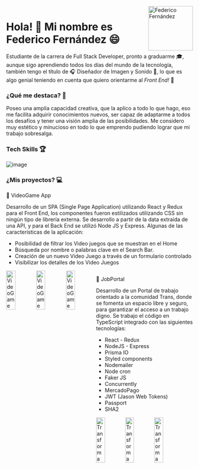 <img width=120px align="right" src=https://user-images.githubusercontent.com/86571084/149678632-d69b2ab0-19da-460a-82e3-293d968f624a.png alt='Federico Fernández'>

# Hola! 👋 Mi nombre es Federico Fernández 😄

Estudiante de la carrera de Full Stack Developer, pronto a graduarme 🎓, aunque sigo aprendiendo todos los días del mundo de la tecnología, también tengo el título de 🎧 Diseñador de Imagen y Sonido 🎥, lo que es algo genial teniendo en cuenta que quiero orientarme al _Front End!_ 🌠

### ¿Qué me destaca? 🏅

Poseo una amplia capacidad creativa, que la aplico a todo lo que hago, eso me facilita adquirir conocimientos nuevos, ser capaz de adaptarme a todos los desafíos y tener una visión amplia de las posibilidades. Me considero muy estético y minucioso en todo lo que emprendo pudiendo lograr que mi trabajo sobresalga.

### Tech Skills 🏆

![image](https://user-images.githubusercontent.com/86571084/149678060-9d3cf5c9-bc5e-46d0-900d-0382e97d6a14.png)

### ¿Mis proyectos? 💻

👾 VideoGame App

Desarrollo de un SPA (Single Page Application) utilizando React y Redux para el Front End, los componentes fueron estilizados utilizando CSS sin ningún tipo de librería externa. Se desarrollo a partir de la data extraída de una API, y para el Back End se utilizó Node JS y Express. Algunas de las características de la aplicación:
- Posibilidad de filtrar los Video juegos que se muestran en el Home
- Búsqueda por nombre o palabras clave en el Search Bar.
- Creación de un nuevo Video Juego a través de un formulario controlado
- Visibilizar los detalles de los Video Juegos

<div style="display: flex">
<img width=30.3% src=https://user-images.githubusercontent.com/86571084/149676832-67557379-8519-40b6-87de-4dbe726671dc.png alt='VideoGame'>
<img width=30% src=https://user-images.githubusercontent.com/86571084/149676974-37bb84ab-fe48-4eef-a5f1-476bedb34fa8.png alt='VideoGame'>
<img width=30% src=https://user-images.githubusercontent.com/86571084/149677248-30ee6d85-29cb-4636-9ed4-9f035f5d6ff2.png alt='VideoGame'>
<div/>

💼 JobPortal

Desarrollo de un Portal de trabajo orientado a la comunidad Trans, donde se fomenta un espacio libre y seguro, para garantizar el acceso a un trabajo digno. Se trabajo el código en TypeScript integrado con las siguientes tecnologías:
  - React - Redux
  - NodeJS - Express
  - Prisma IO
  - Styled components
  - Nodemailer
  - Node cron
  - Faker JS
  - Concurrently
  - MercadoPago
  - JWT (Jason Web Tokens)
  - Passport
  - SHA2
  
<div style="display: flex">
<img width=30.3% src=https://user-images.githubusercontent.com/86571084/154174566-fcb75746-9a08-4ef7-a7d7-7cf2fd5ea8cb.png alt='Transforma'>
<img width=30% src=https://user-images.githubusercontent.com/86571084/154174659-dbc24037-e03b-4409-a54a-9632b19b1d50.png alt='Transforma'>
<img width=30% src=https://user-images.githubusercontent.com/86571084/154174703-642b659a-6033-4daf-9628-b95cf28aa172.png alt='Transforma'>
<div/>

